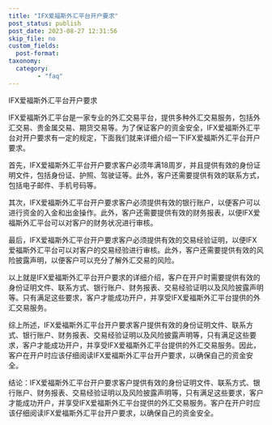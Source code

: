 ```yaml
---
title: "IFX爱福斯外汇平台开户要求"
post_status: publish
post_date: 2023-08-27 12:31:56
skip_file: no
custom_fields: 
  post-format: 
taxonomy:
  category:
        - "faq"
---
```


IFX爱福斯外汇平台开户要求

IFX爱福斯外汇平台是一家专业的外汇交易平台，提供多种外汇交易服务，包括外汇交易、贵金属交易、期货交易等。为了保证客户的资金安全，IFX爱福斯外汇平台对开户要求有一定的规定，下面我们就来详细介绍一下IFX爱福斯外汇平台开户要求。

首先，IFX爱福斯外汇平台开户要求客户必须年满18周岁，并且提供有效的身份证明文件，包括身份证、护照、驾驶证等。此外，客户还需要提供有效的联系方式，包括电子邮件、手机号码等。

其次，IFX爱福斯外汇平台开户要求客户必须提供有效的银行账户，以便客户可以进行资金的入金和出金操作。此外，客户还需要提供有效的财务报表，以便IFX爱福斯外汇平台可以对客户的财务状况进行审核。

最后，IFX爱福斯外汇平台开户要求客户必须提供有效的交易经验证明，以便IFX爱福斯外汇平台可以对客户的交易经验进行审核。此外，客户还需要提供有效的风险披露声明，以便客户可以充分了解外汇交易的风险。

以上就是IFX爱福斯外汇平台开户要求的详细介绍，客户在开户时需要提供有效的身份证明文件、联系方式、银行账户、财务报表、交易经验证明以及风险披露声明等。只有满足这些要求，客户才能成功开户，并享受IFX爱福斯外汇平台提供的外汇交易服务。

综上所述，IFX爱福斯外汇平台开户要求客户提供有效的身份证明文件、联系方式、银行账户、财务报表、交易经验证明以及风险披露声明等，只有满足这些要求，客户才能成功开户，并享受IFX爱福斯外汇平台提供的外汇交易服务。因此，客户在开户时应该仔细阅读IFX爱福斯外汇平台开户要求，以确保自己的资金安全。

结论：IFX爱福斯外汇平台开户要求客户提供有效的身份证明文件、联系方式、银行账户、财务报表、交易经验证明以及风险披露声明等，只有满足这些要求，客户才能成功开户，并享受IFX爱福斯外汇平台提供的外汇交易服务。客户在开户时应该仔细阅读IFX爱福斯外汇平台开户要求，以确保自己的资金安全。
